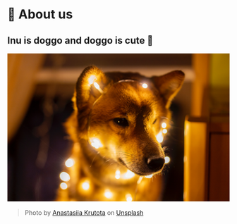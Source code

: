# 🐶 About us
**Inu** is doggo and doggo is cute 🥰
---
![doggo](/profile/doggo.jpg)
> Photo by <a href="https://unsplash.com/@krutota?utm_source=unsplash&utm_medium=referral&utm_content=creditCopyText">Anastasiia Krutota</a> on <a href="https://unsplash.com/photos/FLoDFXM-l_4?utm_source=unsplash&utm_medium=referral&utm_content=creditCopyText">Unsplash</a>
